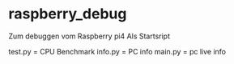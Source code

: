 # raspberry_debug
Zum debuggen vom Raspberry pi4 
Als Startsript



test.py = CPU Benchmark
info.py = PC info
main.py = pc live info
